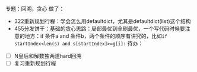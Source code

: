 专题：回溯，贪心
做了：
- 322重新规划行程：学会怎么用defaultdict，尤其是defaultdict(list)这个结构
- 455分发饼干：基础的贪心思路：局部最优到全剧最优，一个写代码时候要注意的地方：if 条件a and 条件b，两个条件的顺序有讲究的，比如`if startIndex<len(s) and s[startIndex]>=g[i]:`
待办：
- [ ] N皇后和解数独两道hard回溯
- [ ] 复习重新规划行程